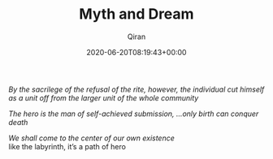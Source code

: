 ﻿---
title: Myth and Dream
author: Qiran
type: post
date: 2020-06-20T08:19:43+00:00
aliases: ["/myth-and-dream/"]
categories:
  - The Hero With a Thousand Faces

---
_By the sacrilege of the refusal of the rite, however, the individual cut himself as a unit off from the larger unit of the whole community_

_The hero is the man of self-achieved submission, &#8230;only birth can conquer death_

_We shall come to the center of our own existence_  
like the labyrinth, it&#8217;s a path of hero
